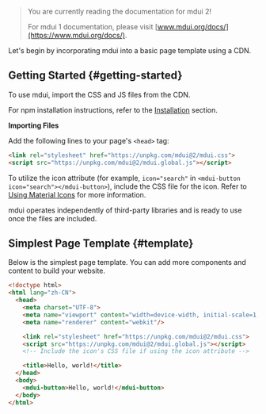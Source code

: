 > You are currently reading the documentation for mdui 2!
>
> For mdui 1 documentation, please visit [www.mdui.org/docs/](https://www.mdui.org/docs/).

Let's begin by incorporating mdui into a basic page template using a CDN.

## Getting Started {#getting-started}

To use mdui, import the CSS and JS files from the CDN.

For npm installation instructions, refer to the [Installation](/en/docs/2/getting-started/installation) section.

**Importing Files**

Add the following lines to your page's `<head>` tag:

```html
<link rel="stylesheet" href="https://unpkg.com/mdui@2/mdui.css">
<script src="https://unpkg.com/mdui@2/mdui.global.js"></script>
```

To utilize the icon attribute (for example, `icon="search"` in `<mdui-button icon="search"></mdui-button>`), include the CSS file for the icon. Refer to [Using Material Icons](/en/docs/2/components/icon#usage-material-icons) for more information.

mdui operates independently of third-party libraries and is ready to use once the files are included.

## Simplest Page Template {#template}

Below is the simplest page template. You can add more components and content to build your website.

```html
<!doctype html>
<html lang="zh-CN">
  <head>
    <meta charset="UTF-8">
    <meta name="viewport" content="width=device-width, initial-scale=1, maximum-scale=1, shrink-to-fit=no"/>
    <meta name="renderer" content="webkit"/>

    <link rel="stylesheet" href="https://unpkg.com/mdui@2/mdui.css">
    <script src="https://unpkg.com/mdui@2/mdui.global.js"></script>
    <!-- Include the icon's CSS file if using the icon attribute -->

    <title>Hello, world!</title>
  </head>
  <body>
    <mdui-button>Hello, world!</mdui-button>
  </body>
</html>
```

